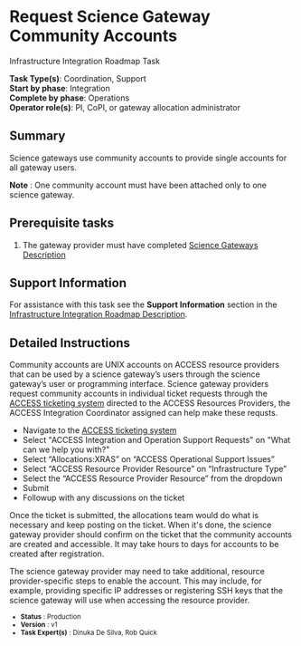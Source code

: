 # Request Science Gateway Community Accounts

Infrastructure Integration Roadmap Task

**Task Type(s)**: Coordination, Support  
**Start by phase**: Integration  
**Complete by phase**: Operations  
**Operator role(s)**: PI, CoPI, or gateway allocation administrator

## Summary

Science gateways use community accounts to provide single accounts for all gateway users.

**Note** : One community account must have been attached only to one science gateway.

## Prerequisite tasks

1.  The gateway provider must have completed [Science Gateways Description](Science_Gateway_Description_v1.md)

## Support Information

For assistance with this task see the **Support Information** section in the [Infrastructure Integration Roadmap Description](https://readthedocs.access-ci.org/projects/integration-roadmaps/en/latest/gateway/ACCESS_Integrated_Science_Gateway_-_Integration_Roadmap_Description.html#support-information).

## Detailed Instructions

Community accounts are UNIX accounts on ACCESS resource providers that can be used by a science gateway’s users through
the science gateway’s user or programming interface. Science gateway providers request community accounts in individual 
ticket requests through the [ACCESS ticketing system](https://access-ci.atlassian.net/servicedesk/customer/portal/2/group/3/create/32) 
directed to the ACCESS Resources Providers, the ACCESS Integration Coordinator assigned can help make these requsts.
- Navigate to the [ACCESS ticketing system](https://access-ci.atlassian.net/servicedesk/customer/portal/2/group/3/create/32) 
- Select "ACCESS Integration and Operation Support Requests" on "What can we help you with?"
- Select “Allocations:XRAS” on “ACCESS Operational Support Issues”
- Select “ACCESS Resource Provider Resource” on “Infrastructure Type”
- Select the “ACCESS Resource Provider Resource” from the dropdown
- Submit
- Followup with any discussions on the ticket

Once the ticket is submitted, the allocations team would do what is necessary and keep posting on the ticket. When it's done, 
the science gateway provider should confirm on the ticket that the community accounts are created and accessible. It may 
take hours to days for accounts to be created after registration.

The science gateway provider may need to take additional, resource provider-specific steps to enable the account. This 
may include, for example, providing specific IP addresses or registering SSH keys that the science gateway will use when 
accessing the resource provider.


<sub>
<ul class="document-meta-data">
    <li><strong>Status</strong> : Production</li>
    <li><strong>Version</strong> : v1</li>
    <li><strong>Task Expert(s)</strong> : Dinuka De Silva, Rob Quick</li>
</ul>
</sub>
<br/>
<br/>
